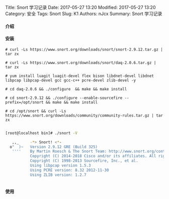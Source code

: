 Title: Snort 学习记录
Date: 2017-05-27 13:20
Modified: 2017-05-27 13:20
Category: 安全
Tags: Snort
Slug: K1
Authors: nJcx
Summary: Snort 学习记录

#### 介绍


#### 安装

```
# curl -Ls https://www.snort.org/downloads/snort/snort-2.9.12.tar.gz | tar zx

# curl -Ls https://www.snort.org/downloads/snort/daq-2.0.6.tar.gz | tar zx

# yum install luagit luagit-devel flex bison libdnet-devel libdnet libpcap libpcap-devel gcc gcc-c++ pcre-devel zlib-devel -y

# cd daq-2.0.6 && ./configure  && make && make install

# cd snort-2.9.12 && ./configure --enable-sourcefire --prefix=/opt/snort && make && make install

# cd /opt/snort && curl -Ls https://www.snort.org/downloads/community/community-rules.tar.gz | tar zx

```

```bash

[root@localhost bin]# ./snort -V

   ,,_     -*> Snort! <*-
  o"  )~   Version 2.9.12 GRE (Build 325)
   ''''    By Martin Roesch & The Snort Team: http://www.snort.org/contact#team
           Copyright (C) 2014-2018 Cisco and/or its affiliates. All rights reserved.
           Copyright (C) 1998-2013 Sourcefire, Inc., et al.
           Using libpcap version 1.5.3
           Using PCRE version: 8.32 2012-11-30
           Using ZLIB version: 1.2.7
           
```


#### 使用





